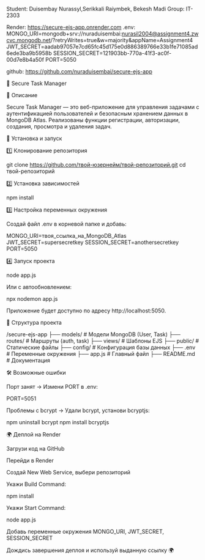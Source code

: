 
Student: Duisembay Nurassyl,Serikkali Raiymbek, Bekesh Madi
Group: IT-2303

Render: https://secure-ejs-app.onrender.com
.env:
MONGO_URI=mongodb+srv://nuraduisembai:nurasil2004@assignment4.zwcvc.mongodb.net/?retryWrites=true&w=majority&appName=Assignment4
JWT_SECRET=aadab97057e7cd65fc45d175e0d886389766e33b1fe71085ad6ede3ba9b5958b
SESSION_SECRET=121903bb-770a-41f3-ac0f-00d7e8b4a50f
PORT=5050

github: https://github.com/nuraduisembai/secure-ejs-app





📌 Secure Task Manager

📖 Описание

Secure Task Manager — это веб-приложение для управления задачами с аутентификацией пользователей и безопасным хранением данных в MongoDB Atlas. Реализованы функции регистрации, авторизации, создания, просмотра и удаления задач.

🚀 Установка и запуск

1️⃣ Клонирование репозитория

git clone https://github.com/твой-юзернейм/твой-репозиторий.git
cd твой-репозиторий

2️⃣ Установка зависимостей

npm install

3️⃣ Настройка переменных окружения

Создай файл .env в корневой папке и добавь:

MONGO_URI=твоя_ссылка_на_MongoDB_Atlas
JWT_SECRET=supersecretkey
SESSION_SECRET=anothersecretkey
PORT=5050

4️⃣ Запуск проекта

node app.js

Или с автообновлением:

npx nodemon app.js

Приложение будет доступно по адресу http://localhost:5050.

📂 Структура проекта

/secure-ejs-app
├── models/        # Модели MongoDB (User, Task)
├── routes/        # Маршруты (auth, task)
├── views/         # Шаблоны EJS
├── public/        # Статические файлы
├── config/        # Конфигурация базы данных
├── .env           # Переменные окружения
├── app.js         # Главный файл
├── README.md      # Документация

🛠 Возможные ошибки

Порт занят → Измени PORT в .env:

PORT=5051

Проблемы с bcrypt → Удали bcrypt, установи bcryptjs:

npm uninstall bcrypt
npm install bcryptjs

🌍 Деплой на Render

Загрузи код на GitHub

Перейди в Render

Создай New Web Service, выбери репозиторий

Укажи Build Command:

npm install

Укажи Start Command:

node app.js

Добавь переменные окружения MONGO_URI, JWT_SECRET, SESSION_SECRET

Дождись завершения деплоя и используй выданную ссылку 🌍

